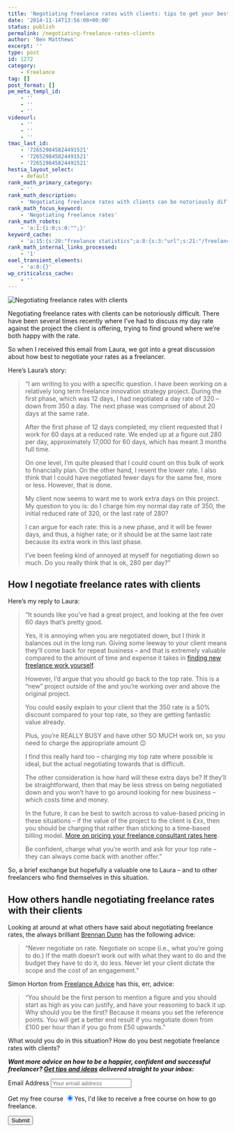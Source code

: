 ```yaml
---
title: 'Negotiating freelance rates with clients: tips to get your best fee'
date: '2014-11-14T13:56:08+00:00'
status: publish
permalink: /negotiating-freelance-rates-clients
author: 'Ben Matthews'
excerpt: ''
type: post
id: 1272
category:
    - Freelance
tag: []
post_format: []
pm_meta_templ_id:
    - ''
    - ''
    - ''
videourl:
    - ''
    - ''
    - ''
tmac_last_id:
    - '726529845824491521'
    - '726529845824491521'
    - '726529845824491521'
hestia_layout_select:
    - default
rank_math_primary_category:
    - ''
rank_math_description:
    - 'Negotiating freelance rates with clients can be notoriously difficult, so here are some tips on how best to negotiate your rates as a freelance consultant.'
rank_math_focus_keyword:
    - 'Negotiating freelance rates'
rank_math_robots:
    - 'a:1:{i:0;s:0:"";}'
keyword_cache:
    - 'a:15:{s:20:"freelance statistics";a:8:{s:3:"url";s:21:"/freelance-statistics";s:5:"times";s:0:"";s:7:"between";s:0:"";s:6:"before";s:0:"";s:5:"after";s:0:"";s:4:"case";N;s:8:"nofollow";N;s:9:"newwindow";N;}s:19:"freelance portfolio";a:8:{s:3:"url";s:30:"/courses/freelance-portfolios/";s:5:"times";s:0:"";s:7:"between";s:0:"";s:6:"before";s:0:"";s:5:"after";s:0:"";s:4:"case";N;s:8:"nofollow";N;s:9:"newwindow";N;}s:19:"accounting software";a:8:{s:3:"url";s:33:"/best-online-accounting-software/";s:5:"times";s:0:"";s:7:"between";s:0:"";s:6:"before";s:0:"";s:5:"after";s:0:"";s:4:"case";N;s:8:"nofollow";N;s:9:"newwindow";N;}s:19:"freelance community";a:8:{s:3:"url";s:20:"/freelance-community";s:5:"times";s:0:"";s:7:"between";s:0:"";s:6:"before";s:0:"";s:5:"after";s:0:"";s:4:"case";N;s:8:"nofollow";N;s:9:"newwindow";N;}s:19:"freelance questions";a:8:{s:3:"url";s:20:"/freelance-community";s:5:"times";s:0:"";s:7:"between";s:0:"";s:6:"before";s:0:"";s:5:"after";s:0:"";s:4:"case";N;s:8:"nofollow";N;s:9:"newwindow";N;}s:18:"freelance expenses";a:8:{s:3:"url";s:19:"/freelance-expenses";s:5:"times";s:0:"";s:7:"between";s:0:"";s:6:"before";s:0:"";s:5:"after";s:0:"";s:4:"case";N;s:8:"nofollow";N;s:9:"newwindow";N;}s:18:"freelance training";a:8:{s:3:"url";s:8:"/courses";s:5:"times";s:0:"";s:7:"between";s:0:"";s:6:"before";s:0:"";s:5:"after";s:0:"";s:4:"case";N;s:8:"nofollow";N;s:9:"newwindow";N;}s:15:"freelance tools";a:8:{s:3:"url";s:21:"/best-freelance-tools";s:5:"times";s:0:"";s:7:"between";s:0:"";s:6:"before";s:0:"";s:5:"after";s:0:"";s:4:"case";N;s:8:"nofollow";N;s:9:"newwindow";N;}s:15:"freelance rates";a:8:{s:3:"url";s:16:"/freelance-rates";s:5:"times";s:0:"";s:7:"between";s:0:"";s:6:"before";s:0:"";s:5:"after";s:0:"";s:4:"case";N;s:8:"nofollow";N;s:9:"newwindow";N;}s:14:"freelance work";a:8:{s:3:"url";s:15:"/freelance-work";s:5:"times";s:0:"";s:7:"between";s:0:"";s:6:"before";s:0:"";s:5:"after";s:0:"";s:4:"case";N;s:8:"nofollow";N;s:9:"newwindow";N;}s:14:"freelance jobs";a:8:{s:3:"url";s:15:"/freelance-jobs";s:5:"times";s:0:"";s:7:"between";s:0:"";s:6:"before";s:0:"";s:5:"after";s:0:"";s:4:"case";N;s:8:"nofollow";N;s:9:"newwindow";N;}s:13:"balance sheet";a:8:{s:3:"url";s:46:"https://freetrain.co/balance-sheet-definition/";s:5:"times";s:0:"";s:7:"between";s:0:"";s:6:"before";s:0:"";s:5:"after";s:0:"";s:4:"case";N;s:8:"nofollow";N;s:9:"newwindow";N;}s:7:"courses";a:8:{s:3:"url";s:8:"/courses";s:5:"times";s:0:"";s:7:"between";s:0:"";s:6:"before";s:0:"";s:5:"after";s:0:"";s:4:"case";N;s:8:"nofollow";N;s:9:"newwindow";N;}s:5:"rates";a:8:{s:3:"url";s:16:"/freelance-rates";s:5:"times";s:0:"";s:7:"between";s:0:"";s:6:"before";s:0:"";s:5:"after";s:0:"";s:4:"case";N;s:8:"nofollow";N;s:9:"newwindow";N;}s:13:"keywords_time";i:1565615225;}'
rank_math_internal_links_processed:
    - '1'
eael_transient_elements:
    - 'a:0:{}'
wp_criticalcss_cache:
    - ''
---
```

![Negotiating freelance rates with clients](http://benrmatthews.com/wp-content/uploads/2014/11/negotiating-freelance-rates-720x382.jpg)

Negotiating freelance rates with clients can be notoriously difficult. There have been several times recently where I’ve had to discuss my day rate against the project the client is offering, trying to find ground where we’re both happy with the rate.

So when I received this email from Laura, we got into a great discussion about how best to negotiate your rates as a freelancer.

Here’s Laura’s story:

> “I am writing to you with a specific question. I have been working on a relatively long term freelance innovation strategy project. During the first phase, which was 12 days, I had negotiated a day rate of 320 – down from 350 a day. The next phase was comprised of about 20 days at the same rate.
> 
> After the first phase of 12 days completed, my client requested that I work for 60 days at a reduced rate. We ended up at a figure out 280 per day, approximately 17,000 for 60 days, which has meant 3 months full time.
> 
> On one level, I’m quite pleased that I could count on this bulk of work to financially plan. On the other hand, I resent the lower rate. I also think that I could have negotiated fewer days for the same fee, more or less. However, that is done.
> 
> My client now seems to want me to work extra days on this project. My question to you is: do I charge him my normal day rate of 350, the initial reduced rate of 320, or the last rate of 280?
> 
> I can argue for each rate: this is a new phase, and it will be fewer days, and thus, a higher rate; or it should be at the same last rate because its extra work in this last phase.
> 
> I’ve been feeling kind of annoyed at myself for negotiating down so much. Do you really think that is ok, 280 per day?”

How I negotiate freelance rates with clients
--------------------------------------------

Here’s my reply to Laura:

> “It sounds like you’ve had a great project, and looking at the fee over 60 days that’s pretty good.
> 
> Yes, it is annoying when you are negotiated down, but I think it balances out in the long run. Giving some leeway to your client means they’ll come back for repeat business – and that is extremely valuable compared to the amount of time and expense it takes in [finding new freelance work yourself](http://benrmatthews.com/2014/10/find-freelance-jobs-online/ "Find freelance work online with these freelancer job sites").
> 
> However, I’d argue that you should go back to the top rate. This is a “new” project outside of the and you’re working over and above the original project.
> 
> You could easily explain to your client that the 350 rate is a 50% discount compared to your top rate, so they are getting fantastic value already.
> 
> Plus, you’re REALLY BUSY and have other SO MUCH work on, so you need to charge the appropriate amount 😉
> 
> I find this really hard too – charging my top rate where possible is ideal, but the actual negotiating towards that is difficult.
> 
> The other consideration is how hard will these extra days be? If they’ll be straightforward, then that may be less stress on being negotiated down and you won’t have to go around looking for new business – which costs time and money.
> 
> In the future, it can be best to switch across to value-based pricing in these situations – if the value of the project to the client is £xx, then you should be charging that rather than sticking to a time-based billing model. [More on pricing your freelance consultant rates here](http://benrmatthews.com/2014/08/freelance-consultant-rates-how-to-work-out-your-hour-day-or-project-rate/).
> 
> Be confident, charge what you’re worth and ask for your top rate – they can always come back with another offer.”

So, a brief exchange but hopefully a valuable one to Laura – and to other freelancers who find themselves in this situation.

How others handle negotiating freelance rates with their clients
----------------------------------------------------------------

Looking at around at what others have said about negotiating freelance rates, the always brilliant [Brennan Dunn](http://doubleyourfreelancing.com/never-negotiate-freelance-rate/) has the following advice:

> “Never negotiate on rate. Negotiate on scope (i.e., what you’re going to do.) If the math doesn’t work out with what they want to do and the budget they have to do it, do less. Never let your client dictate the scope and the cost of an engagement.”

Simon Horton from [Freelance Advice](http://www.crunch.co.uk/freelancer-advice/2013/09/09/negotiate-the-best-freelance-rate/) has this, err, advice:

> “You should be the first person to mention a figure and you should start as high as you can justify, and have your reasoning to back it up. Why should you be the first? Because it means you set the reference points. You will get a better end result if you negotiate down from £100 per hour than if you go from £50 upwards.”

What would you do in this situation? How do you best negotiate freelance rates with clients?

   
***Want more advice on how to be a happier, confident and successful freelancer? [Get tips and ideas](http://eepurl.com/0UZsf) delivered straight to your inbox:*** <script>(function() {
	window.mc4wp = window.mc4wp || {
		listeners: [],
		forms: {
			on: function(evt, cb) {
				window.mc4wp.listeners.push(
					{
						event   : evt,
						callback: cb
					}
				);
			}
		}
	}
})();
</script>

<form class="mc4wp-form mc4wp-form-1526 mc4wp-form-theme mc4wp-form-theme-red" data-id="1526" data-name="Default sign-up form" id="mc4wp-form-18" method="post"><div class="mc4wp-form-fields"> <label>Email Address</label> <input name="EMAIL" placeholder="Your email address" required="" type="email"></input>

 <label>Get my free course</label> <label> <input checked="checked" name="MMERGE1" type="radio" value="Yes, I'd like to receive a free 30 day course on how to go freelance."></input><span>Yes, I'd like to receive a free course on how to go freelance.</span> </label>

 <input type="submit" value="Submit"></input>

 </div><label style="display: none !important;">Leave this field empty if you're human: <input autocomplete="off" name="_mc4wp_honeypot" tabindex="-1" type="text" value=""></input></label><input name="_mc4wp_timestamp" type="hidden" value="1617708154"></input><input name="_mc4wp_form_id" type="hidden" value="1526"></input><input name="_mc4wp_form_element_id" type="hidden" value="mc4wp-form-18"></input><div class="mc4wp-response"></div></form>  